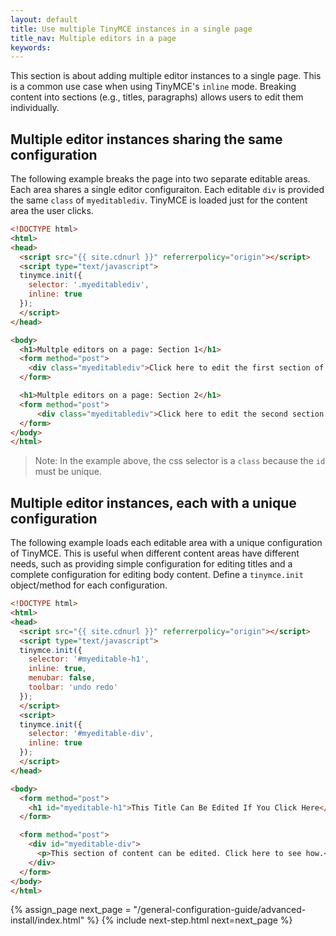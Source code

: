 ```yaml
---
layout: default
title: Use multiple TinyMCE instances in a single page
title_nav: Multiple editors in a page
keywords: 
---
```


This section is about adding multiple editor instances to a single page. This is a common use case when using TinyMCE's `inline` mode. Breaking content into sections (e.g., titles, paragraphs) allows users to edit them individually.

## Multiple editor instances sharing the same configuration

The following example breaks the page into two separate editable areas. Each area shares a single editor configuraiton. Each editable `div` is provided the same `class` of `myeditablediv`. TinyMCE is loaded just for the content area the user clicks.

```html
<!DOCTYPE html>
<html>
<head>
  <script src="{{ site.cdnurl }}" referrerpolicy="origin"></script>
  <script type="text/javascript">
  tinymce.init({
    selector: '.myeditablediv',
    inline: true
  });
  </script>
</head>

<body>
  <h1>Multple editors on a page: Section 1</h1>
  <form method="post">
    <div class="myeditablediv">Click here to edit the first section of content!</div>
  </form>

  <h1>Multple editors on a page: Section 2</h1>
  <form method="post">
      <div class="myeditablediv">Click here to edit the second section of content!</div>
  </form>
</body>
</html>
```
> Note: In the example above, the css selector is a `class` because the `id` must be unique.

## Multiple editor instances, each with a unique configuration

The following example loads each editable area with a unique configuration of TinyMCE. This is useful when different content areas have different needs, such as providing simple configuration for editing titles and a complete configuration for editing body content. Define a `tinymce.init` object/method for each configuration.


```html
<!DOCTYPE html>
<html>
<head>
  <script src="{{ site.cdnurl }}" referrerpolicy="origin"></script>
  <script type="text/javascript">
  tinymce.init({
    selector: '#myeditable-h1',
    inline: true,
    menubar: false,
    toolbar: 'undo redo'
  });
  </script>
  <script>
  tinymce.init({
    selector: '#myeditable-div',
    inline: true
  });
  </script>
</head>

<body>
  <form method="post">
    <h1 id="myeditable-h1">This Title Can Be Edited If You Click Here</h1>
  </form>

  <form method="post">
    <div id="myeditable-div">
      <p>This section of content can be edited. Click here to see how.</p>
    </div>
  </form>
</body>
</html>
```

{% assign_page next_page = "/general-configuration-guide/advanced-install/index.html" %}
{% include next-step.html next=next_page %}
